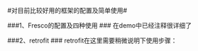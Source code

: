 #对目前比较好用的框架的配置及简单使用#

###1、Fresco的配置及四种使用 ###
在demo中已经注释很详细了

###2、retrofit ###
retrofit在这里需要稍微说明下使用步骤：
